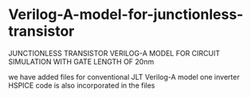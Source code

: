 # Verilog-A-model-for-junctionless-transistor
JUNCTIONLESS TRANSISTOR VERILOG-A MODEL FOR CIRCUIT SIMULATION  WITH GATE LENGTH OF 20nm

we have added files for conventional JLT Verilog-A model 
one inverter HSPICE code is also incorporated in the files
